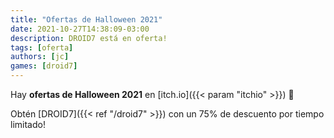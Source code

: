 ```yaml
---
title: "Ofertas de Halloween 2021"
date: 2021-10-27T14:38:09-03:00
description: DROID7 está en oferta!
tags: [oferta]
authors: [jc]
games: [droid7]
---
```


Hay **ofertas de Halloween 2021** en [itch.io]({{< param "itchio" >}}) 🎃

Obtén [DROID7]({{< ref "/droid7" >}}) con un 75% de descuento por tiempo limitado!
